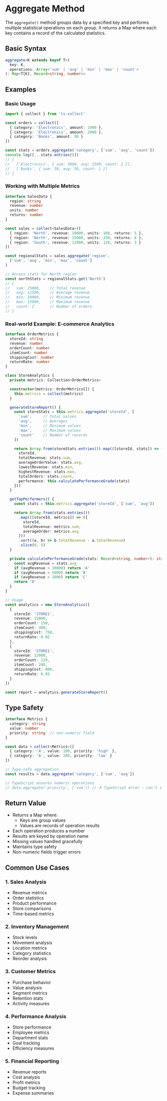 # Aggregate Method

The `aggregate()` method groups data by a specified key and performs multiple statistical operations on each group. It returns a Map where each key contains a record of the calculated statistics.

## Basic Syntax

```typescript
aggregate<K extends keyof T>(
  key: K,
  operations: Array<'sum' | 'avg' | 'min' | 'max' | 'count'>
): Map<T[K], Record<string, number>>
```

## Examples

### Basic Usage

```typescript
import { collect } from 'ts-collect'

const orders = collect([
  { category: 'Electronics', amount: 1000 },
  { category: 'Electronics', amount: 2000 },
  { category: 'Books', amount: 50 }
])

const stats = orders.aggregate('category', ['sum', 'avg', 'count'])
console.log([...stats.entries()])
// [
//   ['Electronics', { sum: 3000, avg: 1500, count: 2 }],
//   ['Books', { sum: 50, avg: 50, count: 1 }]
// ]
```

### Working with Multiple Metrics

```typescript
interface SalesData {
  region: string
  revenue: number
  units: number
  returns: number
}

const sales = collect<SalesData>([
  { region: 'North', revenue: 10000, units: 100, returns: 5 },
  { region: 'North', revenue: 15000, units: 150, returns: 8 },
  { region: 'South', revenue: 12000, units: 120, returns: 3 }
])

const regionalStats = sales.aggregate('region',
  ['sum', 'avg', 'min', 'max', 'count']
)

// Access stats for North region
const northStats = regionalStats.get('North')
// {
//   sum: 25000,    // Total revenue
//   avg: 12500,    // Average revenue
//   min: 10000,    // Minimum revenue
//   max: 15000,    // Maximum revenue
//   count: 2       // Number of orders
// }
```

### Real-world Example: E-commerce Analytics

```typescript
interface OrderMetrics {
  storeId: string
  revenue: number
  orderCount: number
  itemCount: number
  shippingCost: number
  returnRate: number
}

class StoreAnalytics {
  private metrics: Collection<OrderMetrics>

  constructor(metrics: OrderMetrics[]) {
    this.metrics = collect(metrics)
  }

  generateStoreReport() {
    const storeStats = this.metrics.aggregate('storeId', [
      'sum',     // Total values
      'avg',     // Averages
      'min',     // Minimum values
      'max',     // Maximum values
      'count'    // Number of records
    ])

    return Array.from(storeStats.entries()).map(([storeId, stats]) => ({
      storeId,
      totalRevenue: stats.sum,
      averageOrderValue: stats.avg,
      lowestRevenue: stats.min,
      highestRevenue: stats.max,
      totalOrders: stats.count,
      performance: this.calculatePerformanceGrade(stats)
    }))
  }

  getTopPerformers() {
    const stats = this.metrics.aggregate('storeId', ['sum', 'avg'])

    return Array.from(stats.entries())
      .map(([storeId, metrics]) => ({
        storeId,
        totalRevenue: metrics.sum,
        averageOrder: metrics.avg
      }))
      .sort((a, b) => b.totalRevenue - a.totalRevenue)
      .slice(0, 5)
  }

  private calculatePerformanceGrade(stats: Record<string, number>): string {
    const avgRevenue = stats.avg
    if (avgRevenue > 10000) return 'A'
    if (avgRevenue > 5000) return 'B'
    if (avgRevenue > 1000) return 'C'
    return 'D'
  }
}

// Usage
const analytics = new StoreAnalytics([
  {
    storeId: 'STORE1',
    revenue: 15000,
    orderCount: 150,
    itemCount: 300,
    shippingCost: 750,
    returnRate: 0.02
  },
  {
    storeId: 'STORE1',
    revenue: 12000,
    orderCount: 120,
    itemCount: 240,
    shippingCost: 600,
    returnRate: 0.03
  }
])

const report = analytics.generateStoreReport()
```

## Type Safety

```typescript
interface Metrics {
  category: string
  value: number
  priority: string  // non-numeric field
}

const data = collect<Metrics>([
  { category: 'A', value: 100, priority: 'high' },
  { category: 'A', value: 200, priority: 'low' }
])

// Type-safe aggregation
const results = data.aggregate('category', ['sum', 'avg'])

// TypeScript ensures numeric operations
// data.aggregate('priority', ['sum']) // ✗ TypeScript error - can't sum strings
```

## Return Value

- Returns a Map where:
  - Keys are group values
  - Values are records of operation results
- Each operation produces a number
- Results are keyed by operation name
- Missing values handled gracefully
- Maintains type safety
- Non-numeric fields trigger errors

## Common Use Cases

### 1. Sales Analysis

- Revenue metrics
- Order statistics
- Product performance
- Store comparisons
- Time-based metrics

### 2. Inventory Management

- Stock levels
- Movement analysis
- Location metrics
- Category statistics
- Reorder analysis

### 3. Customer Metrics

- Purchase behavior
- Value analysis
- Segment metrics
- Retention stats
- Activity measures

### 4. Performance Analysis

- Store performance
- Employee metrics
- Department stats
- Goal tracking
- Efficiency measures

### 5. Financial Reporting

- Revenue reports
- Cost analysis
- Profit metrics
- Budget tracking
- Expense summaries
